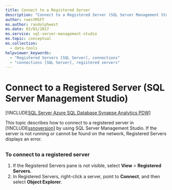 ```yaml
---
title: Connect to a Registered Server
description: "Connect to a Registered Server (SQL Server Management Studio)"
author: rwestMSFT
ms.author: randolphwest
ms.date: 03/01/2017
ms.service: sql-server-management-studio
ms.topic: conceptual
ms.collection:
  - data-tools
helpviewer_keywords:
  - "Registered Servers [SQL Server], connections"
  - "connections [SQL Server], registered servers"
---
```


# Connect to a Registered Server (SQL Server Management Studio)

[!INCLUDE[SQL Server Azure SQL Database Synapse Analytics PDW](../includes/applies-to-version/sql-asdb-asdbmi-asa-pdw.md)]

This topic describes how to connect to a registered server in [!INCLUDE[ssnoversion](../includes/ssnoversion-md.md)] by using SQL Server Management Studio. If the server is not running or cannot be found on the network, Registered Servers displays an error.  

##  <a name="SSMSProcedure"></a>

### To connect to a registered server

1. If the Registered Servers pane is not visible, select **View** > **Registered Servers**.
1. In Registered Servers, right-click a server, point to **Connect**, and then select **Object Explorer**.
